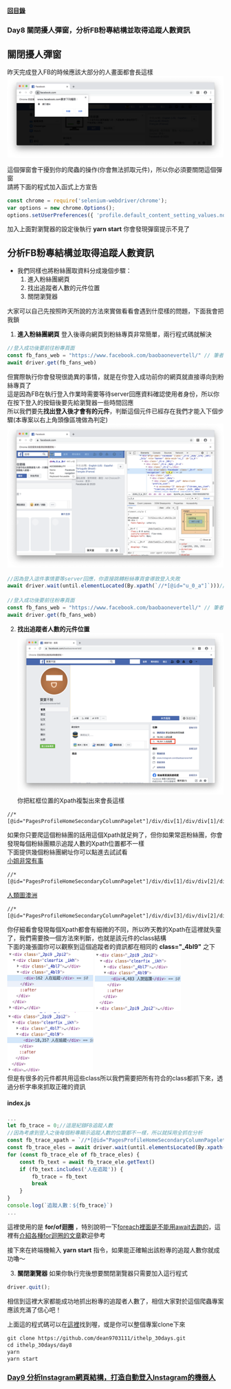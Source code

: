 #### [回目錄](../README.md)
### Day8 關閉擾人彈窗，分析FB粉專結構並取得追蹤人數資訊


關閉擾人彈窗
----
昨天完成登入FB的時候應該大部分的人畫面都會長這樣  
![image](./article_img/fb_notify.png)  

這個彈窗會干擾到你的爬蟲的操作(你會無法抓取元件)，所以你必須要關閉這個彈窗  
請將下面的程式加入函式上方宣告
```js
const chrome = require('selenium-webdriver/chrome');
var options = new chrome.Options();
options.setUserPreferences({ 'profile.default_content_setting_values.notifications': 1 });//因為FB會有notifications干擾到爬蟲，所以要先把它關閉
```
加入上面對瀏覽器的設定後執行 **yarn start** 你會發現彈窗提示不見了

分析FB粉專結構並取得追蹤人數資訊
------------------------
* 我們同樣也將粉絲團取資料分成幾個步驟：
    1. 進入粉絲團網頁
    2. 找出追蹤者人數的元件位置
    3. 關閉瀏覽器

大家可以自己先按照昨天所說的方法來實做看看會遇到什麼樣的問題，下面我會把我鎖  
1. **進入粉絲團網頁**
登入後導向網頁到粉絲專頁非常簡單，兩行程式碼就解決
```js
//登入成功後要前往粉專頁面
const fb_fans_web = "https://www.facebook.com/baobaonevertell/" // 筆者是寶寶不說的狂熱愛好者
await driver.get(fb_fans_web)
```
但實際執行你會發現很詭異的事情，就是在你登入成功前你的網頁就直接導向到粉絲專頁了  
這是因為FB在執行登入作業時需要等待server回應資料確認使用者身份，所以你在按下登入的按鈕後要先給瀏覽器一些時間回應  
所以我們要先**找出登入後才會有的元件**，判斷這個元件已經存在我們才能入下個步驟(本專案以右上角頭像區塊做為判定)  
![image](./article_img/fb_header.png)  
```js
//因為登入這件事情要等server回應，你直接跳轉粉絲專頁會導致登入失敗
await driver.wait(until.elementLocated(By.xpath(`//*[@id="u_0_a"]`)))//登入後才會有右上角的頭像區塊，我們以這個來判斷是否登入

//登入成功後要前往粉專頁面
const fb_fans_web = "https://www.facebook.com/baobaonevertell/" // 筆者是寶寶不說的狂熱愛好者
await driver.get(fb_fans_web)
```
2. **找出追蹤者人數的元件位置**
![image](./article_img/baobao_fans.png)  
你把紅框位置的Xpath複製出來會長這樣
```
//*[@id="PagesProfileHomeSecondaryColumnPagelet"]/div/div[1]/div/div[1]/div[4]/div/div[2]/div
```
如果你只要爬這個粉絲團的話用這個Xpath就足夠了，但你如果常逛粉絲團，你會發現每個粉絲團顯示追蹤人數的Xpath位置都不一樣  
下面提供幾個粉絲團網址你可以點進去試試看  
[小姐非常有事](https://www.facebook.com/missunexpected2015/)
```
//*[@id="PagesProfileHomeSecondaryColumnPagelet"]/div/div[1]/div/div[2]/div[4]/div/div[2]/div
```
[人類圖澳洲](https://www.facebook.com/HumanDesignAu/)
```
//*[@id="PagesProfileHomeSecondaryColumnPagelet"]/div/div[3]/div/div[2]/div[4]/div/div[2]/div
```
你仔細看會發現每個Xpath都會有細微的不同，所以昨天教的Xpath在這裡就失靈了，我們需要換一個方法來判斷，也就是該元件的class結構  
下面的幾張圖你可以觀察到這個追蹤者的資訊都在相同的 **class="_4bl9"** 之下  
<img src="./article_img/fb_trace_code1.png" width="200" height="140"/>
<img src="./article_img/fb_trace_code2.png" width="200" height="140"/>
<img src="./article_img/fb_trace_code3.png" width="200" height="140"/>  
但是有很多的元件都共用這些class所以我們需要把所有符合的class都抓下來，透過分析字串來抓取正確的資訊

#### index.js
```js
...
let fb_trace = 0;//這是紀錄FB追蹤人數
//因為考慮到登入之後每個粉專顯示追蹤人數的位置都不一樣，所以就採用全抓在分析
const fb_trace_xpath = `//*[@id="PagesProfileHomeSecondaryColumnPagelet"]//*[contains(@class,"_4bl9")]`
const fb_trace_eles = await driver.wait(until.elementsLocated(By.xpath(fb_trace_xpath)), 5000)//我們採取5秒內如果抓不到該元件就跳出的條件
for (const fb_trace_ele of fb_trace_eles) {
    const fb_text = await fb_trace_ele.getText()
    if (fb_text.includes('人在追蹤')) {
        fb_trace = fb_text
        break
    }
}
console.log(`追蹤人數：${fb_trace}`)
...
```
這裡使用的是 **for/of迴圈** ，特別說明一下[foreach裡面是不能用await去跑的](https://stackoverflow.com/questions/37576685/using-async-await-with-a-foreach-loop)，這裡有[介紹各種for迴圈的文章](https://www.jishuwen.com/d/2M0c/zh-tw)歡迎參考  

接下來在終端機輸入 **yarn start** 指令，如果能正確輸出該粉專的追蹤人數你就成功嚕～  

3. **關閉瀏覽器**
如果你執行完後想要關閉瀏覽器只需要加入這行程式  
```js
driver.quit();
```

相信到這裡大家都能成功地抓出粉專的追蹤者人數了，相信大家對於這個爬蟲專案應該充滿了信心吧！

上面這的程式碼可以在[這裡](https://github.com/dean9703111/ithelp_30days)找到喔，或是你可以整個專案clone下來
```
git clone https://github.com/dean9703111/ithelp_30days.git
cd ithelp_30days/day8
yarn
yarn start
```
### [Day9 分析Instagram網頁結構，打造自動登入Instagram的機器人](../day9/README.md)